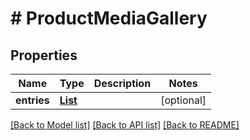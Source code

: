 # # ProductMediaGallery


## Properties 


Name | Type | Description | Notes
------------ | ------------- | ------------- | -------------
**entries**| [**List<ProductMediaGalleryEntry>**](ProductMediaGalleryEntry.md) |   | [optional]


[[Back to Model list]](../../README.md#models) [[Back to API list]](../../README.md#endpoints) [[Back to README]](../../README.md)


